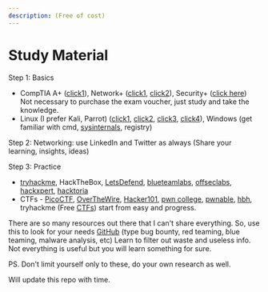 ```yaml
---
description: (Free of cost)
---
```


# Study Material

Step 1: Basics

* CompTIA A+ ([click1](https://youtu.be/2eLe7uz-7CM)), Network+ ([click1](https://youtu.be/vrh0epPAC5w), [click2](https://youtu.be/qiQR5rTSshw)), Security+ ([click here](https://www.professormesser.com/)) Not necessary to purchase the exam voucher, just study and take the knowledge.
* Linux (I prefer Kali, Parrot) ([click1](https://linuxjourney.com/), [click2](https://overthewire.org/wargames/bandit/), [click3](https://explainshell.com/), [click4](https://linuxsurvival.com/)), Windows (get familiar with cmd, [sysinternals](https://learn.microsoft.com/en-us/sysinternals/), registry)

Step 2: Networking: use LinkedIn and Twitter as always (Share your learning, insights, ideas)

Step 3: Practice&#x20;

* [tryhackme](https://tryhackme.com/hacktivities?tab=search\&page=1\&free=free\&order=most-popular\&difficulty=all\&type=all), HackTheBox, [LetsDefend](https://letsdefend.io/), [blueteamlabs](https://blueteamlabs.online/), [offseclabs](https://www.offsec.com/labs/individual/), [hackxpert](https://labs.hackxpert.com/), [hacktoria](https://hacktoria.com/)
* CTFs - [PicoCTF](https://play.picoctf.org/), [OverTheWire](https://overthewire.org/wargames/), [Hacker101](https://ctf.hacker101.com/), [pwn college](https://pwn.college/), [pwnable](https://pwnable.kr/index.php), [hbh](https://hbh.sh/), tryhackme (Free [CTFs](https://tryhackme.com/hacktivities?tab=search\&page=1\&free=free\&order=most-popular\&difficulty=all\&type=challenge)) start from easy and progress.&#x20;

There are so many resources out there that I can't share everything. So, use this to look for your needs [GitHub](https://github.com/search?q) (type bug bounty, red teaming, blue teaming, malware analysis, etc) Learn to filter out waste and useless info. Not everything is useful but you will learn something for sure.



PS. Don't limit yourself only to these, do your own research as well.

Will update this repo with time.
